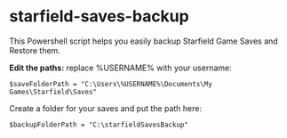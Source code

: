 # starfield-saves-backup
This Powershell script helps you easily backup Starfield Game Saves and Restore them.

__Edit the paths:__
replace %USERNAME% with your username:
```
$saveFolderPath = "C:\Users\%USERNAME%\Documents\My Games\Starfield\Saves"
```
Create a folder for your saves and put the path here:
```
$backupFolderPath = "C:\starfieldSavesBackup"
```
